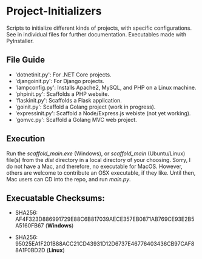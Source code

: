 # Project-Initializers

Scripts to initialize different kinds of projects, with specific configurations. See in individual files for further documentation. Executables made with PyInstaller.

## File Guide 

* 'dotnetinit.py': For .NET Core projects.
* 'djangoinit.py': For Django projects.
* 'lampconfig.py': Installs Apache2, MySQL, and PHP on a Linux machine.
* 'phpinit.py': Scaffolds a PHP website.
* 'flaskinit.py': Scaffolds a Flask application.
* 'goinit.py': Scaffold a Golang project (work in progress).
* 'expressinit.py': Scaffold a Node/Express.js webiste (not yet working).
* 'gomvc.py': Scaffold a Golang MVC web project.

## Execution

Run the *scaffold_main.exe* (Windows), or *scaffold_main* (Ubuntu/Linux) file(s) from the *dist* directory in a local directory of your choosing. Sorry, I do not have a Mac, and therefore, no executable for MacOS. However, others are welcome to contribute an OSX executable, if they like. Until then, Mac users can CD into the repo, and run *main.py*. 

## Execuatable Checksums:

* SHA256: AF4F323D886991729E88C6B817039AECE357EB0871AB769CE93E2B5A5160FB67
 (**Windows**)

* SHA256: 95025EA1F201B88ACC21CD43931D12D6737E46776403436CB97CAF88A1F0BD2D
 (**Linux**)

